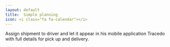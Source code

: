```yaml
---
layout: default
title:  Simple planning
icon: <i class="fa fa-calendar"></i>
---
```


Assign shipment to driver and let it appear in his mobile application Tracedo with full details for pick up and delivery.